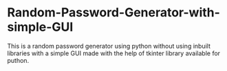 # Random-Password-Generator-with-simple-GUI
This is a random password generator using python without using inbuilt libraries with a simple GUI made with the  help of tkinter library available for puthon.
